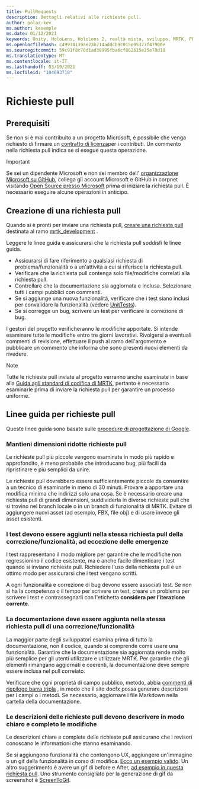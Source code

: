 ```yaml
---
title: PullRequests
description: Dettagli relativi alle richieste pull.
author: polar-kev
ms.author: kesemple
ms.date: 01/12/2021
keywords: Unity, HoloLens, HoloLens 2, realtà mista, sviluppo, MRTK, PR,
ms.openlocfilehash: c49934139ae23b714addcb9c015e95377f47900e
ms.sourcegitcommit: 59c91f8c70d1ad30995fba6cf862615e25e78d10
ms.translationtype: MT
ms.contentlocale: it-IT
ms.lasthandoff: 03/19/2021
ms.locfileid: "104693718"
---
```

# <a name="pull-requests"></a>Richieste pull

## <a name="prerequisites"></a>Prerequisiti

Se non si è mai contribuito a un progetto Microsoft, è possibile che venga richiesto di firmare un [contratto di licenza](https://cla.microsoft.com/)per i contributi.
Un commento nella richiesta pull indica se si esegue questa operazione.

> [!IMPORTANT]
> Se sei un dipendente Microsoft e non sei membro dell' [organizzazione Microsoft su GitHub](https://github.com/Microsoft), collega gli account Microsoft e GitHub in corpnet visitando [Open Source presso Microsoft](https://opensource.microsoft.com/) prima di iniziare la richiesta pull. È necessario eseguire alcune operazioni in anticipo.

## <a name="creating-a-pull-request"></a>Creazione di una richiesta pull

Quando si è pronti per inviare una richiesta pull, [creare una richiesta pull](https://github.com/microsoft/MixedRealityToolkit-Unity/compare/mrtk_development...mrtk_development?expand=1) destinata al ramo [mrtk_development](https://github.com/microsoft/mixedrealitytoolkit-unity/tree/mrtk_development) .

Leggere le linee guida e assicurarsi che la richiesta pull soddisfi le linee guida.

* Assicurarsi di fare riferimento a qualsiasi richiesta di problema/funzionalità o a un'attività a cui si riferisce la richiesta pull.
* Verificare che la richiesta pull contenga solo file/modifiche correlati alla richiesta pull.
* Controllare che la documentazione sia aggiornata e inclusa. Selezionare tutti i campi pubblici con commenti.
* Se si aggiunge una nuova funzionalità, verificare che i test siano inclusi per convalidare la funzionalità (vedere [UnitTests](../contributing/unit-tests.md)).
* Se si corregge un bug, scrivere un test per verificare la correzione di bug.

I gestori del progetto verificheranno le modifiche apportate. Si intende esaminare tutte le modifiche entro tre giorni lavorativi. Rivolgersi a eventuali commenti di revisione, effettuare il push al ramo dell'argomento e pubblicare un commento che informa che sono presenti nuovi elementi da rivedere.

> [!NOTE]
> Tutte le richieste pull inviate al progetto verranno anche esaminate in base alla [Guida agli standard di codifica di MRTK](../contributing/coding-guidelines.md), pertanto è necessario esaminarle prima di inviare la richiesta pull per garantire un processo uniforme.

## <a name="pull-request-guidelines"></a>Linee guida per richieste pull

Queste linee guida sono basate sulle [procedure di progettazione di Google](https://google.github.io/eng-practices/review/developer/small-cls.html).

### <a name="keep-pull-requests-small"></a>Mantieni dimensioni ridotte richieste pull

Le richieste pull più piccole vengono esaminate in modo più rapido e approfondito, è meno probabile che introducano bug, più facili da ripristinare e più semplici da unire.

Le richieste pull dovrebbero essere sufficientemente piccole da consentire a un tecnico di esaminarle in meno di 30 minuti. Provare a apportare una modifica minima che indirizzi solo una cosa. Se è necessario creare una richiesta pull di grandi dimensioni, suddividerla in diverse richieste pull che si trovino nel branch locale o in un branch di funzionalità di MRTK. Evitare di aggiungere nuovi asset (ad esempio, FBX, file obj) e di usare invece gli asset esistenti.

### <a name="tests-should-be-added-in-the-same-pr-as-your-fix--feature-except-for-emergencies"></a>I test devono essere aggiunti nella stessa richiesta pull della correzione/funzionalità, ad eccezione delle emergenze

I test rappresentano il modo migliore per garantire che le modifiche non regressionino il codice esistente, ma è anche facile dimenticare i test quando si inviano richieste pull. Richiedere l'uso della richiesta pull è un ottimo modo per assicurarsi che i test vengano scritti.

A ogni funzionalità e correzione di bug devono essere associati test. Se non si ha la competenza o il tempo per scrivere un test, creare un problema per scrivere i test e contrassegnarli con l'etichetta **considera per l'iterazione corrente**.

### <a name="documentation-should-be-added-in-the-same-pull-request-as-a-fix--feature"></a>La documentazione deve essere aggiunta nella stessa richiesta pull di una correzione/funzionalità

La maggior parte degli sviluppatori esamina prima di tutto la documentazione, non il codice, quando si comprende come usare una funzionalità. Garantire che la documentazione sia aggiornata rende molto più semplice per gli utenti utilizzare e utilizzare MRTK.  Per garantire che gli elementi rimangano aggiornati e coerenti, la documentazione deve sempre essere inclusa nel pull correlato.

Verificare che ogni proprietà di campo pubblico, metodo, abbia [commenti di riepilogo barra tripla](https://dotnet.github.io/docfx/spec/triple_slash_comments_spec.html) , in modo che il sito docfx possa generare descrizioni per i campi o i metodi. Se necessario, aggiornare i file Markdown nella cartella della documentazione.

### <a name="pull-request-descriptions-should-clearly-and-completely-describe-changes"></a>Le descrizioni delle richieste pull devono descrivere in modo chiaro e completo le modifiche

Le descrizioni chiare e complete delle richieste pull assicurano che i revisori conoscano le informazioni che stanno esaminando.

Se si aggiungono funzionalità che contengono UX, aggiungere un'immagine o un gif della funzionalità in corso di modifica. [Ecco un esempio valido](https://github.com/microsoft/MixedRealityToolkit-Unity/pull/4532). Un altro suggerimento è avere un gif di before e After, [ad esempio in questa richiesta pull](https://github.com/microsoft/MixedRealityToolkit-Unity/pull/5896). Uno strumento consigliato per la generazione di gif da screenshot è [ScreenToGif](https://www.screentogif.com/).
